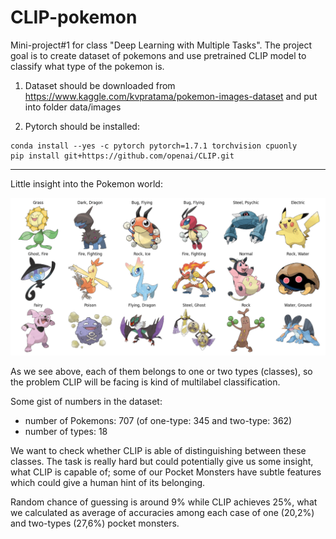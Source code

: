 # CLIP-pokemon
Mini-project#1 for class "Deep Learning with Multiple Tasks". The project goal is to create dataset of pokemons and use pretrained CLIP model to classify what type of the pokemon is. 


1. Dataset should be downloaded from https://www.kaggle.com/kvpratama/pokemon-images-dataset and put into folder
data/images

2. Pytorch should be installed:
```shell
conda install --yes -c pytorch pytorch=1.7.1 torchvision cpuonly
pip install git+https://github.com/openai/CLIP.git
```

---
Little insight into the Pokemon world:

![dataset_preview](figs/dataset_preview.png?raw=true)

As we see above, each of them belongs to one or two types (classes), so the problem CLIP will be facing is kind of multilabel classification.

Some gist of numbers in the dataset:
- number of Pokemons:  707 (of one-type: 345 and two-type: 362)
- number of types: 18

We want to check whether CLIP is able of distinguishing between these classes.
The task is really hard but could potentially give us some insight, what CLIP is capable of;
some of our Pocket Monsters have  subtle features which could give a human hint of its belonging.

Random chance of guessing is around 9%  while CLIP achieves 25%, what we calculated as average of accuracies among each case of one (20,2%) and two-types (27,6%) pocket monsters.
